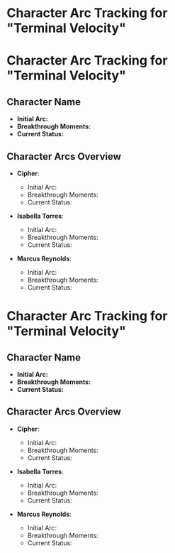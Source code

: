 # Character Arc Tracking for "Terminal Velocity"

# Character Arc Tracking for "Terminal Velocity"

## Character Name
- **Initial Arc:** 
- **Breakthrough Moments:** 
- **Current Status:** 

## Character Arcs Overview
- **Cipher**: 
  - Initial Arc: 
  - Breakthrough Moments: 
  - Current Status: 

- **Isabella Torres**: 
  - Initial Arc: 
  - Breakthrough Moments: 
  - Current Status: 

- **Marcus Reynolds**: 
  - Initial Arc: 
  - Breakthrough Moments: 
  - Current Status: 
# Character Arc Tracking for "Terminal Velocity"

## Character Name
- **Initial Arc:** 
- **Breakthrough Moments:** 
- **Current Status:** 

## Character Arcs Overview
- **Cipher**: 
  - Initial Arc: 
  - Breakthrough Moments: 
  - Current Status: 

- **Isabella Torres**: 
  - Initial Arc: 
  - Breakthrough Moments: 
  - Current Status: 

- **Marcus Reynolds**: 
  - Initial Arc: 
  - Breakthrough Moments: 
  - Current Status: 
